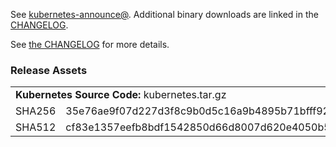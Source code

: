 See [kubernetes-announce@](https://groups.google.com/forum/#!forum/kubernetes-announce). Additional binary downloads are linked in the [CHANGELOG](https://github.com/kubernetes/kubernetes/blob/master/CHANGELOG/CHANGELOG-1.20.md).

See [the CHANGELOG](https://github.com/kubernetes/kubernetes/blob/master/CHANGELOG/CHANGELOG-1.20.md) for more details.

### Release Assets


<table>
<tr><td colspan="2"><b>Kubernetes Source Code: </b> kubernetes.tar.gz</td><tr>
<tr><td>SHA256</td><td>35e76ae9f07d227d3f8c9b0d5c16a9b4895b71bfff927c8df97046afe2ed0ec2</td></tr>
<tr><td>SHA512</td><td>cf83e1357eefb8bdf1542850d66d8007d620e4050b5715dc83f4a921d36ce9ce47d0d13c5d85f2b0ff8318d2877eec2f63b931bd47417a81a538327af927da3e</td></tr>
</table>

